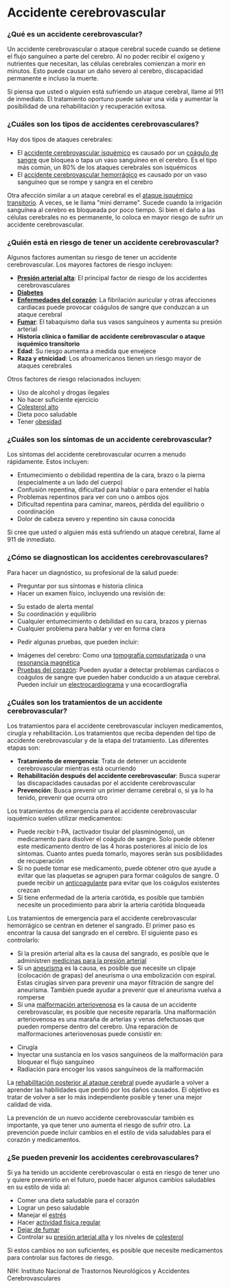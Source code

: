 Accidente cerebrovascular
=========================


### ¿Qué es un accidente cerebrovascular?


Un accidente cerebrovascular o ataque cerebral sucede cuando se detiene el flujo sanguíneo a parte del cerebro. Al no poder recibir el oxígeno y nutrientes que necesitan, las células cerebrales comienzan a morir en minutos. Esto puede causar un daño severo al cerebro, discapacidad permanente e incluso la muerte.


Si piensa que usted o alguien está sufriendo un ataque cerebral, llame al 911 de inmediato. El tratamiento oportuno puede salvar una vida y aumentar la posibilidad de una rehabilitación y recuperación exitosa. 


### ¿Cuáles son los tipos de accidentes cerebrovasculares?


Hay dos tipos de ataques cerebrales:


* El [accidente cerebrovascular isquémico](https://medlineplus.gov/spanish/ischemicstroke.html) es causado por un [coágulo de sangre](https://medlineplus.gov/spanish/bloodclots.html) que bloquea o tapa un vaso sanguíneo en el cerebro. Es el tipo más común, un 80% de los ataques cerebrales son isquémicos
* El [accidente cerebrovascular hemorrágico](https://medlineplus.gov/spanish/hemorrhagicstroke.html) es causado por un vaso sanguíneo que se rompe y sangra en el cerebro


Otra afección similar a un ataque cerebral es el [ataque isquémico transitorio](https://medlineplus.gov/spanish/transientischemicattack.html). A veces, se le llama "mini derrame". Sucede cuando la irrigación sanguínea al cerebro es bloqueada por poco tiempo. Si bien el daño a las células cerebrales no es permanente, lo coloca en mayor riesgo de sufrir un accidente cerebrovascular.


### ¿Quién está en riesgo de tener un accidente cerebrovascular?


Algunos factores aumentan su riesgo de tener un accidente cerebrovascular. Los mayores factores de riesgo incluyen:


* **[Presión arterial alta](https://medlineplus.gov/spanish/highbloodpressure.html)**: El principal factor de riesgo de los accidentes cerebrovasculares
* **[Diabetes](https://medlineplus.gov/spanish/diabetes.html)**
* **[Enfermedades del corazón](https://medlineplus.gov/spanish/heartdiseases.html)**: La fibrilación auricular y otras afecciones cardiacas puede provocar coágulos de sangre que conduzcan a un ataque cerebral
* **[Fumar](https://medlineplus.gov/spanish/smoking.html)**: El tabaquismo daña sus vasos sanguíneos y aumenta su presión arterial
* **Historia clínica o familiar de accidente cerebrovascular o ataque isquémico transitorio**
* **Edad**: Su riesgo aumenta a medida que envejece
* **Raza y etnicidad**: Los afroamericanos tienen un riesgo mayor de ataques cerebrales


Otros factores de riesgo relacionados incluyen:


* Uso de alcohol y drogas ilegales
* No hacer suficiente ejercicio
* [Colesterol alto](https://medlineplus.gov/spanish/cholesterol.html)
* Dieta poco saludable
* Tener [obesidad](https://medlineplus.gov/spanish/obesity.html)


### ¿Cuáles son los síntomas de un accidente cerebrovascular?


Los síntomas del accidente cerebrovascular ocurren a menudo rápidamente. Estos incluyen:


* Entumecimiento o debilidad repentina de la cara, brazo o la pierna (especialmente a un lado del cuerpo)
* Confusión repentina, dificultad para hablar o para entender el habla
* Problemas repentinos para ver con uno o ambos ojos
* Dificultad repentina para caminar, mareos, pérdida del equilibrio o coordinación
* Dolor de cabeza severo y repentino sin causa conocida


Si cree que usted o alguien más está sufriendo un ataque cerebral, llame al 911 de inmediato.


### ¿Cómo se diagnostican los accidentes cerebrovasculares?


Para hacer un diagnóstico, su profesional de la salud puede:


* Preguntar por sus síntomas e historia clínica
* Hacer un examen físico, incluyendo una revisión de:
+ Su estado de alerta mental
+ Su coordinación y equilibrio
+ Cualquier entumecimiento o debilidad en su cara, brazos y piernas
+ Cualquier problema para hablar y ver en forma clara

* Pedir algunas pruebas, que pueden incluir:
+ Imágenes del cerebro: Como una [tomografía computarizada](https://medlineplus.gov/spanish/ctscans.html) o una [resonancia magnética](https://medlineplus.gov/spanish/mriscans.html)
+ [Pruebas del corazón](https://medlineplus.gov/spanish/hearthealthtests.html): Pueden ayudar a detectar problemas cardíacos o coágulos de sangre que pueden haber conducido a un ataque cerebral. Pueden incluir un [electrocardiograma](https://medlineplus.gov/spanish/pruebas-de-laboratorio/electrocardiograma/) y una ecocardiografía


### ¿Cuáles son los tratamientos de un accidente cerebrovascular?


Los tratamientos para el accidente cerebrovascular incluyen medicamentos, cirugía y rehabilitación. Los tratamientos que reciba dependen del tipo de accidente cerebrovascular y de la etapa del tratamiento. Las diferentes etapas son:


* **Tratamiento de emergencia**: Trata de detener un accidente cerebrovascular mientras está ocurriendo
* **Rehabilitación después del accidente cerebrovascular**: Busca superar las discapacidades causadas por el accidente cerebrovascular
* **Prevención**: Busca prevenir un primer derrame cerebral o, si ya lo ha tenido, prevenir que ocurra otro


Los tratamientos de emergencia para el accidente cerebrovascular isquémico suelen utilizar medicamentos:


* Puede recibir t-PA, (activador tisular del plasminógeno), un medicamento para disolver el coágulo de sangre. Solo puede obtener este medicamento dentro de las 4 horas posteriores al inicio de los síntomas. Cuanto antes pueda tomarlo, mayores serán sus posibilidades de recuperación
* Si no puede tomar ese medicamento, puede obtener otro que ayude a evitar que las plaquetas se agrupen para formar coágulos de sangre. O puede recibir un [anticoagulante](https://medlineplus.gov/spanish/bloodthinners.html) para evitar que los coágulos existentes crezcan
* Si tiene enfermedad de la arteria carótida, es posible que también necesite un procedimiento para abrir la arteria carótida bloqueada


Los tratamientos de emergencia para el accidente cerebrovascular hemorrágico se centran en detener el sangrado. El primer paso es encontrar la causa del sangrado en el cerebro. El siguiente paso es controlarlo:


* Si la presión arterial alta es la causa del sangrado, es posible que le administren [medicinas para la presión arterial](https://medlineplus.gov/spanish/bloodpressuremedicines.html)
* Si un [aneurisma](https://medlineplus.gov/spanish/aneurysms.html) es la causa, es posible que necesite un clipaje (colocación de grapas) del aneurisma o una embolización con espiral. Estas cirugías sirven para prevenir una mayor filtración de sangre del aneurisma. También puede ayudar a prevenir que el aneurisma vuelva a romperse
* Si una [malformación arteriovenosa](https://medlineplus.gov/spanish/arteriovenousmalformations.html) es la causa de un accidente cerebrovascular, es posible que necesite repararla. Una malformación arteriovenosa es una maraña de arterias y venas defectuosas que pueden romperse dentro del cerebro. Una reparación de malformaciones arteriovenosas puede consistir en:
+ Cirugía
+ Inyectar una sustancia en los vasos sanguíneos de la malformación para bloquear el flujo sanguíneo
+ Radiación para encoger los vasos sanguíneos de la malformación


La [rehabilitación posterior al ataque cerebral](https://medlineplus.gov/spanish/strokerehabilitation.html) puede ayudarle a volver a aprender las habilidades que perdió por los daños causados. El objetivo es tratar de volver a ser lo más independiente posible y tener una mejor calidad de vida.


La prevención de un nuevo accidente cerebrovascular también es importante, ya que tener uno aumenta el riesgo de sufrir otro. La prevención puede incluir cambios en el estilo de vida saludables para el corazón y medicamentos.


### ¿Se pueden prevenir los accidentes cerebrovasculares?


Si ya ha tenido un accidente cerebrovascular o está en riesgo de tener uno y quiere prevenirlo en el futuro, puede hacer algunos cambios saludables en su estilo de vida al:


* Comer una dieta saludable para el corazón
* Lograr un peso saludable
* Manejar el [estrés](https://medlineplus.gov/spanish/stress.html)
* Hacer [actividad física regular](https://medlineplus.gov/spanish/howmuchexercisedoineed.html)
* [Dejar de fumar](https://medlineplus.gov/spanish/quittingsmoking.html)
* Controlar su [presión arterial alta](https://medlineplus.gov/spanish/howtopreventhighbloodpressure.html) y los niveles de [colesterol](https://medlineplus.gov/spanish/howtolowercholesterol.html)


Si estos cambios no son suficientes, es posible que necesite medicamentos para controlar sus factores de riesgo.


NIH: Instituto Nacional de Trastornos Neurológicos y Accidentes Cerebrovasculares

